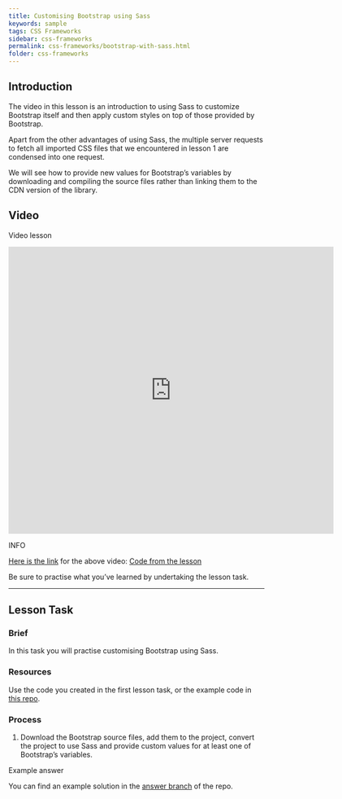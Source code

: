 ```yaml
---
title: Customising Bootstrap using Sass
keywords: sample
tags: CSS Frameworks
sidebar: css-frameworks
permalink: css-frameworks/bootstrap-with-sass.html
folder: css-frameworks
---
```


## Introduction

The video in this lesson is an introduction to using Sass to customize Bootstrap itself and then apply custom styles on top of those provided by Bootstrap.

Apart from the other advantages of using Sass, the multiple server requests to fetch all imported CSS files that we encountered in lesson 1 are condensed into one request.

We will see how to provide new values for Bootstrap’s variables by downloading and compiling the source files rather than linking them to the CDN version of the library.

## Video

Video lesson

<iframe src="https://player.vimeo.com/video/436570675?h=f1a856b931" width="640" height="564" frameborder="0" allow="autoplay; fullscreen" allowfullscreen></iframe>

INFO

[Here is the link](https://vimeo.com/436570675/f1a856b931) for the above video: [Code from the lesson ](https://github.com/NoroffFEU/customising-bootstrap-with-sass)

Be sure to practise what you’ve learned by undertaking the lesson task.

<hr>

## Lesson Task

### Brief

In this task you will practise customising Bootstrap using Sass.

### Resources

Use the code you created in the first lesson task, or the example code in [this repo](https://github.com/NoroffFEU/customising-bootstrap-with-sass-lesson-task).

### Process

1. Download the Bootstrap source files, add them to the project, convert the project to use Sass and provide custom values for at least one of Bootstrap’s variables.

Example answer

You can find an example solution in the [answer branch](https://github.com/NoroffFEU/customising-bootstrap-with-sass-lesson-task/tree/answer) of the repo.
